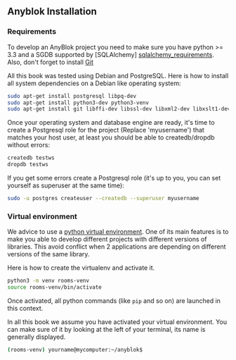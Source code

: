 ## Anyblok Installation


### Requirements

To develop an AnyBlok project you need to make sure you have
python >= 3.3 and a SGDB supported by [SQLAlchemy]
[sqlalchemy_requirements]. Also, don't forget to install [Git][git]

All this book was tested using Debian and PostgreSQL. Here is how to install all
system dependencies on a Debian like operating system:

```bash
sudo apt-get install postgresql libpq-dev
sudo apt-get install python3-dev python3-venv
sudo apt-get install git libffi-dev libssl-dev libxml2-dev libxslt1-dev libyaml-dev zlib1g-dev
```


Once your operating system and database engine are ready, it's time to create
a Postgresql role for the project (Replace 'myusername') that matches
your host user, at least you should be able to createdb/dropdb without errors:

```bash
createdb testws
dropdb testws
```

If you get some errors create a Postgresql role (it's up to you, you can
set yourself as superuser at the same time):

```bash
sudo -u postgres createuser --createdb --superuser myusername
```

### Virtual environment

We advice to use a [python virtual environment](
https://docs.python.org/3/tutorial/venv.html). One of its main features
is to make you able to develop different projects with different
versions of libraries. This avoid conflict when 2 applications are depending on
different versions of the same library.

Here is how to create the virtualenv and activate it.

```bash
python3 -m venv rooms-venv
source rooms-venv/bin/activate
```

Once activated, all python commands (like ``pip`` and so on) are launched in
this context.

In all this book we assume you have activated your virtual environment. You can
make sure of it by looking at the left of your terminal, 
its name is generally displayed.

```bash
(rooms-venv) yourname@mycomputer:~/anyblok$ 
```

[sqlalchemy_requirements]: http://docs.sqlalchemy.org/en/latest
[git]: https://git-scm.com/
